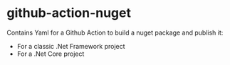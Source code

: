 # github-action-nuget
Contains Yaml for a Github Action to build a nuget package and publish it:
- For a classic .Net Framework project
- For a .Net Core project
